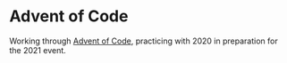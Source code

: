 # Advent of Code
Working through [Advent of Code](https://adventofcode.com/), practicing with 2020 in preparation for the 2021 event.

